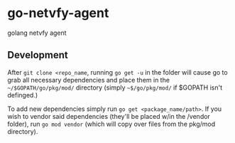 # go-netvfy-agent
golang netvfy agent

## Development

After `git clone <repo_name`, running `go get -u` in the folder will cause go to grab all necessary dependencies and place them in the `~/$GOPATH/go/pkg/mod/` directory (simply `~$/go/pkg/mod/` if $GOPATH isn't definged.)

To add new dependencies simply run `go get <package_name/path>`. If you wish to vendor said dependencies (they'll be placed w/in the /vendor folder), run `go mod vendor` (which will copy over files from the pkg/mod directory). 
